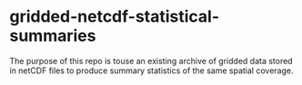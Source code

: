 # gridded-netcdf-statistical-summaries
The purpose of this repo is touse an existing archive of gridded data stored in netCDF files to produce summary statistics of the same spatial coverage.
